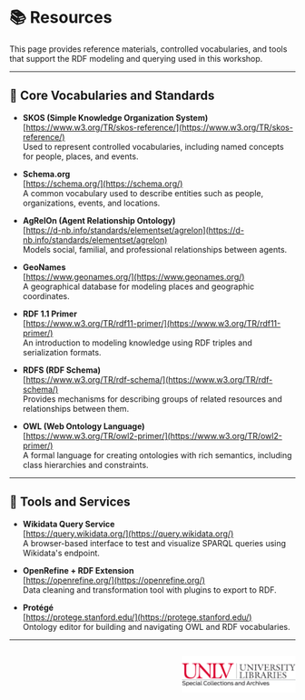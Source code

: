 <link rel="stylesheet" href="style.css">

# 📚 Resources

This page provides reference materials, controlled vocabularies, and tools that support the RDF modeling and querying used in this workshop.

---

## 🔖 Core Vocabularies and Standards

- **SKOS (Simple Knowledge Organization System)**  
  [https://www.w3.org/TR/skos-reference/](https://www.w3.org/TR/skos-reference/)  
  Used to represent controlled vocabularies, including named concepts for people, places, and events.

- **Schema.org**  
  [https://schema.org/](https://schema.org/)  
  A common vocabulary used to describe entities such as people, organizations, events, and locations.

- **AgRelOn (Agent Relationship Ontology)**  
  [https://d-nb.info/standards/elementset/agrelon](https://d-nb.info/standards/elementset/agrelon)  
  Models social, familial, and professional relationships between agents.

- **GeoNames**  
  [https://www.geonames.org/](https://www.geonames.org/)  
  A geographical database for modeling places and geographic coordinates.

- **RDF 1.1 Primer**  
  [https://www.w3.org/TR/rdf11-primer/](https://www.w3.org/TR/rdf11-primer/)  
  An introduction to modeling knowledge using RDF triples and serialization formats.

- **RDFS (RDF Schema)**  
  [https://www.w3.org/TR/rdf-schema/](https://www.w3.org/TR/rdf-schema/)  
  Provides mechanisms for describing groups of related resources and relationships between them.

- **OWL (Web Ontology Language)**  
  [https://www.w3.org/TR/owl2-primer/](https://www.w3.org/TR/owl2-primer/)  
  A formal language for creating ontologies with rich semantics, including class hierarchies and constraints.

---

## 🧰 Tools and Services

- **Wikidata Query Service**  
  [https://query.wikidata.org/](https://query.wikidata.org/)  
  A browser-based interface to test and visualize SPARQL queries using Wikidata's endpoint.

- **OpenRefine + RDF Extension**  
  [https://openrefine.org/](https://openrefine.org/)  
  Data cleaning and transformation tool with plugins to export to RDF.

- **Protégé**  
  [https://protege.stanford.edu/](https://protege.stanford.edu/)  
  Ontology editor for building and navigating OWL and RDF vocabularies.

---

<p style="text-align: right; margin-top: 2em;">
  <img src="assets/images/unlv_sca_logo.png" alt="UNLV Special Collections & Archives Logo" style="max-width: 200px;">
</p>

